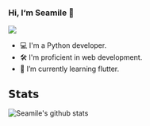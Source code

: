 ### Hi, I‘m Seamile 🦁️

[![](https://img.shields.io/badge/Homepage-https%3A%2F%2Fseamile.cn-9cf)](https://seamile.cn/)

- 💻 I'm a Python developer.
- 🛠 I'm proficient in web development.
- 🌱 I’m currently learning flutter.

## 𝗦𝘁𝗮𝘁𝘀

![Seamile's github stats](https://github-readme-stats.vercel.app/api?username=seamile&show_icons=true&include_all_commits=true&custom_title=GitHub+Stats&theme=vue)
